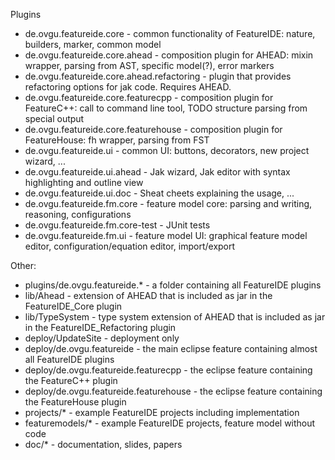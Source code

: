 Plugins

* de.ovgu.featureide.core - common functionality of FeatureIDE: nature, builders, marker, common model
* de.ovgu.featureide.core.ahead - composition plugin for AHEAD: mixin wrapper, parsing from AST, specific model(?), error markers
* de.ovgu.featureide.core.ahead.refactoring - plugin that provides refactoring options for jak code. Requires AHEAD.
* de.ovgu.featureide.core.featurecpp - composition plugin for FeatureC++: call to command line tool, TODO structure parsing from special output
* de.ovgu.featureide.core.featurehouse - composition plugin for FeatureHouse: fh wrapper, parsing from FST
* de.ovgu.featureide.ui - common UI: buttons, decorators, new project wizard, ...
* de.ovgu.featureide.ui.ahead - Jak wizard, Jak editor with syntax highlighting and outline view
* de.ovgu.featureide.ui.doc - Sheat cheets explaining the usage, ...
* de.ovgu.featureide.fm.core - feature model core: parsing and writing, reasoning, configurations
* de.ovgu.featureide.fm.core-test - JUnit tests
* de.ovgu.featureide.fm.ui - feature model UI: graphical feature model editor, configuration/equation editor, import/export

Other:

* plugins/de.ovgu.featureide.* - a folder containing all FeatureIDE plugins
* lib/Ahead - extension of AHEAD that is included as jar in the FeatureIDE_Core plugin
* lib/TypeSystem - type system extension of AHEAD that is included as jar in the FeatureIDE_Refactoring plugin
* deploy/UpdateSite - deployment only
* deploy/de.ovgu.featureide - the main eclipse feature containing almost all FeatureIDE plugins
* deploy/de.ovgu.featureide.featurecpp - the eclipse feature containing the FeatureC++ plugin
* deploy/de.ovgu.featureide.featurehouse - the eclipse feature containing the FeatureHouse plugin
* projects/* - example FeatureIDE projects including implementation
* featuremodels/* - example FeatureIDE projects, feature model without code
* doc/* - documentation, slides, papers